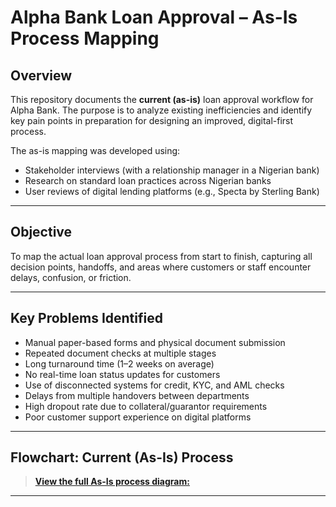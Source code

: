 #  Alpha Bank Loan Approval – As-Is Process Mapping

##  Overview
This repository documents the **current (as-is)** loan approval workflow for Alpha Bank. The purpose is to analyze existing inefficiencies and identify key pain points in preparation for designing an improved, digital-first process.

The as-is mapping was developed using:
- Stakeholder interviews (with a relationship manager in a Nigerian bank)
- Research on standard loan practices across Nigerian banks
- User reviews of digital lending platforms (e.g., Specta by Sterling Bank)

---

##  Objective
To map the actual loan approval process from start to finish, capturing all decision points, handoffs, and areas where customers or staff encounter delays, confusion, or friction.

---

##  Key Problems Identified
- Manual paper-based forms and physical document submission
- Repeated document checks at multiple stages
- Long turnaround time (1–2 weeks on average)
- No real-time loan status updates for customers
- Use of disconnected systems for credit, KYC, and AML checks
- Delays from multiple handovers between departments
- High dropout rate due to collateral/guarantor requirements
- Poor customer support experience on digital platforms

---

##  Flowchart: Current (As-Is) Process

  
> [ **View the full As-Is process diagram:**](https://github.com/Kaosarat10/Alpha-Bank-Loan-Process-Improvement-Case-Study/blob/main/Alpha%20bank%20AS%20-IS%20Process.drawio%20(3).png)


---


